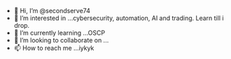 - 👋 Hi, I’m @secondserve74
- 👀 I’m interested in ...cybersecurity, automation, AI and trading. Learn till i drop.
- 🌱 I’m currently learning ...OSCP
- 💞️ I’m looking to collaborate on ...
- 📫 How to reach me ...iykyk


<!---
secondserve74/secondserve74 is a ✨ special ✨ repository because its `README.md` (this file) appears on your GitHub profile.
You can click the Preview link to take a look at your changes.
--->
